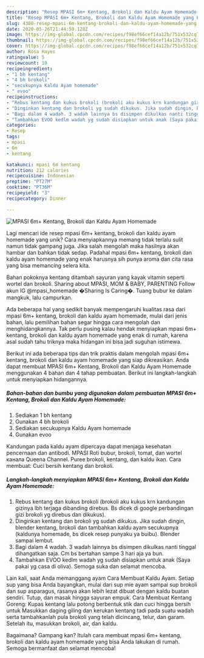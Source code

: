```yaml
---
description: "Resep MPASI 6m+ Kentang, Brokoli dan Kaldu Ayam Homemade yang Enak"
title: "Resep MPASI 6m+ Kentang, Brokoli dan Kaldu Ayam Homemade yang Enak"
slug: 4380-resep-mpasi-6m-kentang-brokoli-dan-kaldu-ayam-homemade-yang-enak
date: 2020-05-26T21:44:59.128Z
image: https://img-global.cpcdn.com/recipes/f98ef66cef14a12b/751x532cq70/mpasi-6m-kentang-brokoli-dan-kaldu-ayam-homemade-foto-resep-utama.jpg
thumbnail: https://img-global.cpcdn.com/recipes/f98ef66cef14a12b/751x532cq70/mpasi-6m-kentang-brokoli-dan-kaldu-ayam-homemade-foto-resep-utama.jpg
cover: https://img-global.cpcdn.com/recipes/f98ef66cef14a12b/751x532cq70/mpasi-6m-kentang-brokoli-dan-kaldu-ayam-homemade-foto-resep-utama.jpg
author: Rosa Hayes
ratingvalue: 5
reviewcount: 10
recipeingredient:
- "1 bh kentang"
- "4 bh brokoli"
- "secukupnya Kaldu Ayam homemade"
- " evoo"
recipeinstructions:
- "Rebus kentang dan kukus brokoli (brokoli aku kukus krn kandungan gizinya lbh terjaga dibanding direbus. Bs dicek di google perbandingan gizi brokoli yg direbus dan dikukus)."
- "Dinginkan kentang dan brokoli yg sudah dikukus. Jika sudah dingin, blender kentang, brokoli dan tambahkan kaldu ayam secukupnya (kaldunya homemade, bs dicek resep punyaku ya buibu). Blender sampai lembut."
- "Bagi dalam 4 wadah. 3 wadah lainnya bs disimpen dikulkas nanti tinggal dihangatkan saja. Cm bs bertahan sampe 3 hari aja ya bun."
- "Tambahkan EVOO kedlm wadah yg sudah disiapkan untuk anak (Saya pakai yg casa di oliva). Semoga suka dan selamat mencoba."
categories:
- Resep
tags:
- mpasi
- 6m
- kentang

katakunci: mpasi 6m kentang 
nutrition: 212 calories
recipecuisine: Indonesian
preptime: "PT27M"
cooktime: "PT36M"
recipeyield: "3"
recipecategory: Dinner

---
```



![MPASI 6m+ Kentang, Brokoli dan Kaldu Ayam Homemade](https://img-global.cpcdn.com/recipes/f98ef66cef14a12b/751x532cq70/mpasi-6m-kentang-brokoli-dan-kaldu-ayam-homemade-foto-resep-utama.jpg)

Lagi mencari ide resep mpasi 6m+ kentang, brokoli dan kaldu ayam homemade yang unik? Cara menyiapkannya memang tidak terlalu sulit namun tidak gampang juga. Jika salah mengolah maka hasilnya akan hambar dan bahkan tidak sedap. Padahal mpasi 6m+ kentang, brokoli dan kaldu ayam homemade yang enak harusnya sih punya aroma dan cita rasa yang bisa memancing selera kita.

Bahan pokoknya kentang ditambah sayuran yang kayak vitamin seperti wortel dan brokoli. Sharing about MPASI, MOM &amp; BABY, PARENTING Follow akun IG @mpasi_homemade �Sharing Is Caring�. Tuang bubur ke dalam mangkuk, lalu campurkan.

Ada beberapa hal yang sedikit banyak mempengaruhi kualitas rasa dari mpasi 6m+ kentang, brokoli dan kaldu ayam homemade, mulai dari jenis bahan, lalu pemilihan bahan segar hingga cara mengolah dan menghidangkannya. Tak perlu pusing kalau hendak menyiapkan mpasi 6m+ kentang, brokoli dan kaldu ayam homemade yang enak di rumah, karena asal sudah tahu triknya maka hidangan ini bisa jadi suguhan istimewa.


Berikut ini ada beberapa tips dan trik praktis dalam mengolah mpasi 6m+ kentang, brokoli dan kaldu ayam homemade yang siap dikreasikan. Anda dapat membuat MPASI 6m+ Kentang, Brokoli dan Kaldu Ayam Homemade menggunakan 4 bahan dan 4 tahap pembuatan. Berikut ini langkah-langkah untuk menyiapkan hidangannya.

<!--inarticleads1-->

##### Bahan-bahan dan bumbu yang digunakan dalam pembuatan MPASI 6m+ Kentang, Brokoli dan Kaldu Ayam Homemade:

1. Sediakan 1 bh kentang
1. Gunakan 4 bh brokoli
1. Sediakan secukupnya Kaldu Ayam homemade
1. Gunakan  evoo


Kandungan pada kaldu ayam dipercaya dapat menjaga kesehatan pencernaan dan antibodi. MPASI Roti bubur, brokoli, tomat, dan wortel канала Queena Channel. Puree brokoli, kentang, dan kaldu ikan. Cara membuat: Cuci bersih kentang dan brokoli. 

<!--inarticleads2-->

##### Langkah-langkah menyiapkan MPASI 6m+ Kentang, Brokoli dan Kaldu Ayam Homemade:

1. Rebus kentang dan kukus brokoli (brokoli aku kukus krn kandungan gizinya lbh terjaga dibanding direbus. Bs dicek di google perbandingan gizi brokoli yg direbus dan dikukus).
1. Dinginkan kentang dan brokoli yg sudah dikukus. Jika sudah dingin, blender kentang, brokoli dan tambahkan kaldu ayam secukupnya (kaldunya homemade, bs dicek resep punyaku ya buibu). Blender sampai lembut.
1. Bagi dalam 4 wadah. 3 wadah lainnya bs disimpen dikulkas nanti tinggal dihangatkan saja. Cm bs bertahan sampe 3 hari aja ya bun.
1. Tambahkan EVOO kedlm wadah yg sudah disiapkan untuk anak (Saya pakai yg casa di oliva). Semoga suka dan selamat mencoba.


Lain kali, saat Anda memanggang ayam Cara Membuat Kaldu Ayam. Setiap sup yang bisa Anda bayangkan, mulai dari sup mie ayam sampai sup brokoli dan sup asparagus, rasanya akan lebih lezat dibuat dengan kaldu buatan sendiri. Tutup, dan masak hingga sayuran empuk. Cara Membuat Kentang Goreng: Kupas kentang lalu potong berbentuk stik dan cuci hingga bersih untuk Masukkan daging giling dan kerukan kentang tadi pada suatu wadah serta tambahkanlah pula brokoli yang telah dicincang, telur, dan garam. Setelah itu, masukkan brokoli, air, dan kaldu. 

Bagaimana? Gampang kan? Itulah cara membuat mpasi 6m+ kentang, brokoli dan kaldu ayam homemade yang bisa Anda lakukan di rumah. Semoga bermanfaat dan selamat mencoba!
